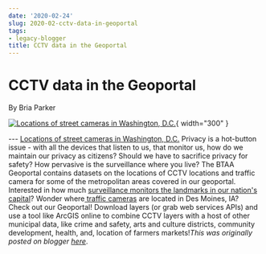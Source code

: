 ```yaml
---
date: '2020-02-24'
slug: 2020-02-cctv-data-in-geoportal
tags:
- legacy-blogger
title: CCTV data in the Geoportal
---
```


# CCTV data in the Geoportal

By Bria Parker 

[![Locations of street cameras in Washington, D.C.](https://blogger.googleusercontent.com/img/a/AVvXsEj-4dRMnwhPLnzQclXE2Cze_oXbJ9j5lwCHrd4RpWAH08Of1mlWZvfJjAE_5NZnSBAy6Y8kQzqubafmalegAlGGtBhXmNg1tiVlTkLfZeqLqrkeBkq9OHmBoOpGxzND-HQUoF78V_Xj2LsEY9wMknTYuZBCZzb8XTfBlRlohsAr_6K2namhqXa96Umodg=w640-h381)](https://geo.btaa.org/catalog/2bb8375e31a94067a17911ea70f917ef_11){ width="300" }

 --- [Locations of street cameras in Washington, D.C.](https://geo.btaa.org/catalog/F2bb8375e31a94067a17911ea70f917ef_11&sa=D&sntz=1&usg=AOvVaw14XPRjfVZUbcohs7INp_e-) Privacy is a hot-button issue - with all the devices that listen to us, that monitor us, how do we maintain our privacy as citizens? Should we have to sacrifice privacy for safety? How pervasive is the surveillance where you live? The BTAA Geoportal contains datasets on the locations of CCTV locations and traffic camera for some of the metropolitan areas covered in our geoportal. Interested in how much [surveillance monitors the landmarks in our nation's capital](https://geo.btaa.org/catalog/F2bb8375e31a94067a17911ea70f917ef_11&sa=D&sntz=1&usg=AOvVaw14XPRjfVZUbcohs7INp_e-)? Wonder where[ traffic cameras](https://geo.btaa.org/catalog/F8fbdea512f8b4387849cfca682fe70dc_0&sa=D&sntz=1&usg=AOvVaw0YpYt3BZ-qAYyllbQRGjk3) are <!-- more --> located in Des Moines, IA? Check out our Geoportal! Download layers (or grab web services APIs) and use a tool like ArcGIS online to combine CCTV layers with a host of other municipal data, like crime and safety, arts and culture districts, community development, health, and, location of farmers markets!*This was originally posted on blogger [here](https://geobtaa.blogspot.com/2020/02/cctv-data-in-geoportal.html)*.

